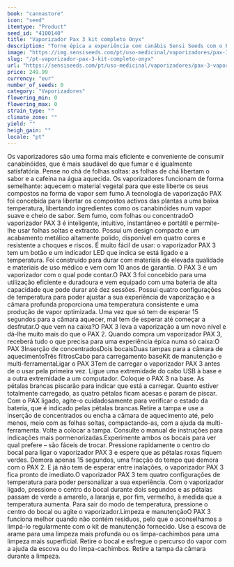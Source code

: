 ```yaml
---
book: "cannastore"
icon: "seed"
itemtype: "Product"
seed_id: "4100140"
title: "Vaporizador Pax 3 kit completo Onyx"
description: "Torne épica a experiência com canábis Sensi Seeds com o PAX 3, um vaporizador inteligente, intuitivo e instantâneo – folhas soltas e extracto. Compre já!"
image: "https://img.sensiseeds.com/pt/uso-medicinal/vaporizadores/pax-3-vaporiser-onyx-image.png"
slug: "/pt-vaporizador-pax-3-kit-completo-onyx"
url: "https://sensiseeds.com/pt/uso-medicinal/vaporizadores/pax-3-vaporiser-onyx?a_aid=cannastore"
price: 249.99
currency: "eur"
number_of_seeds: 0
category: "Vaporizadores"
flowering_min: 0
flowering_max: 0
strain_type: ""
climate_zone: ""
yield: ""
heigh_gain: ""
locale: "pt"
---
```

Os vaporizadores são uma forma mais eficiente e conveniente de consumir canabinóides, que é mais saudável do que fumar e é igualmente satisfatória. Pense no chá de folhas soltas: as folhas de chá libertam o sabor e a cafeína na água aquecida. Os vaporizadores funcionam de forma semelhante: aquecem o material vegetal para que este liberte os seus compostos na forma de vapor sem fumo.A tecnologia de vaporização PAX foi concebida para libertar os compostos activos das plantas a uma baixa temperatura, libertando ingredientes como os canabinóides num vapor suave e cheio de sabor. Sem fumo, com folhas ou concentradoO vaporizador PAX 3 é inteligente, intuitivo, instantâneo e portátil e permite-lhe usar folhas soltas e extracto. Possui um design compacto e um acabamento metálico altamente polido, disponível em quatro cores e resistente a choques e riscos. É muito fácil de usar: o vaporizador PAX 3 tem um botão e um indicador LED que indica se está ligado e a temperatura. Foi construído para durar com materiais de elevada qualidade e materiais de uso médico e vem com 10 anos de garantia. O PAX 3 é um vaporizador com o qual pode contar.O PAX 3 foi concebido para uma utilização eficiente e duradoura e vem equipado com uma bateria de alta capacidade que pode durar até dez sessões. Possui quatro configurações de temperatura para poder ajustar a sua experiência de vaporização e a câmara profunda proporciona uma temperatura consistente e uma produção de vapor optimizada. Uma vez que só tem de esperar 15 segundos para a câmara aquecer, mal tem de esperar até começar a desfrutar.O que vem na caixa?O PAX 3 leva a vaporização a um novo nível e dá-lhe muito mais do que o PAX 2. Quando compra um vaporizador PAX 3, receberá tudo o que precisa para uma experiência épica numa só caixa:O PAX 3Inserção de concentradosDois bocaisDuas tampas para a câmara de aquecimentoTrês filtrosCabo para carregamento baseKit de manutenção e multi-ferramentaLigar o PAX 3Tem de carregar o vaporizador PAX 3 antes de o usar pela primeira vez. Ligue uma extremidade do cabo USB à base e a outra extremidade a um computador. Coloque o PAX 3 na base. As pétalas brancas piscarão para indicar que está a carregar. Quanto estiver totalmente carregado, as quatro pétalas ficam acesas e param de piscar. Com o PAX ligado, agite-o cuidadosamente para verificar o estado da bateria, que é indicado pelas pétalas brancas.Retire a tampa e use a inserção de concentrados ou encha a câmara de aquecimento até, pelo menos, meio com as folhas soltas, compactando-as, com a ajuda da multi-ferramenta. Volte a colocar a tampa. Consulte o manual de instruções para indicações mais pormenorizadas.Experimente ambos os bocais para ver qual prefere – são fáceis de trocar. Pressione rapidamente o centro do bocal para ligar o vaporizador PAX 3 e espere que as pétalas roxas fiquem verdes. Demora apenas 15 segundos, uma fracção do tempo que demora com o PAX 2. E já não tem de esperar entre inalações, o vaporizador PAX 3 fica pronto de imediato.O vaporizador PAX 3 tem quatro configurações de temperatura para poder personalizar a sua experiência. Com o vaporizador ligado, pressione o centro do bocal durante dois segundos e as pétalas passam de verde a amarelo, a laranja e, por fim, vermelho, à medida que a temperatura aumenta. Para sair do modo de temperatura, pressione o centro do bocal ou agite o vaporizador.Limpeza e manutençãoO PAX 3 funciona melhor quando não contém resíduos, pelo que o aconselhamos a limpá-lo regularmente com o kit de manutenção fornecido. Use a escova de arame para uma limpeza mais profunda ou os limpa-cachimbos para uma limpeza mais superficial. Retire o bocal e esfregue o percurso do vapor com a ajuda da escova ou do limpa-cachimbos. Retire a tampa da câmara durante a limpeza.
